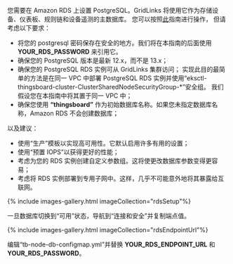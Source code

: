 您需要在 Amazon RDS 上设置 PostgreSQL。GridLinks 将使用它作为存储设备、仪表板、规则链和设备遥测的主数据库。
您可以按照[此](https://docs.aws.amazon.com/AmazonRDS/latest/UserGuide/CHAP_GettingStarted.CreatingConnecting.PostgreSQL.html)指南进行操作，
但请考虑以下要求：

* 将您的 postgresql 密码保存在安全的地方。我们将在本指南的后面使用 **YOUR_RDS_PASSWORD** 来引用它。
* 确保您的 PostgreSQL 版本是最新 12.x，而不是 13.x；
* 确保您的 PostgreSQL RDS 实例可从 GridLinks 集群访问；
实现此目的最简单的方法是在同一 VPC 中部署 PostgreSQL RDS 实例并使用“eksctl-thingsboard-cluster-ClusterSharedNodeSecurityGroup-*”安全组。
我们假设您在本指南中将其置于同一 VPC 中；
* 确保您使用 **“thingsboard”** 作为初始数据库名称。如果您未指定数据库名称，Amazon RDS 不会创建数据库；

以及建议：

* 使用“生产”模板以实现高可用性。它默认启用许多有用的设置；
* 使用“预置 IOPS”以获得更好的性能；
* 考虑为您的 RDS 实例创建自定义参数组。这将使更改数据库参数变得更容易；
* 考虑将 RDS 实例部署到专用子网中。这样，几乎不可能意外地将其暴露给互联网。

{% include images-gallery.html imageCollection="rdsSetup"%}

一旦数据库切换到“可用”状态，导航到“连接和安全”并复制端点值。

{% include images-gallery.html imageCollection="rdsEndpointUrl"%}

编辑“tb-node-db-configmap.yml”并替换 **YOUR_RDS_ENDPOINT_URL** 和 **YOUR_RDS_PASSWORD**。